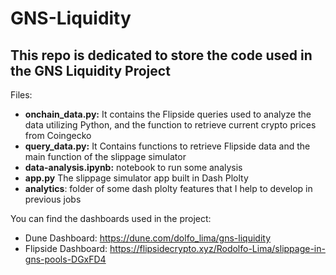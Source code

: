 # GNS-Liquidity
This repo is dedicated to store the code used in the GNS Liquidity Project
---
Files:

- **onchain_data.py:** It contains the Flipside queries used to analyze the data utilizing Python, and the function to retrieve current crypto prices from Coingecko
- **query_data.py:** It Contains functions to retrieve Flipside data and the main function of the slippage simulator
- **data-analysis.ipynb:** notebook to run some analysis
- **app.py** The slippage simulator app built in Dash Plolty
- **analytics**: folder of some dash plolty features that I help to develop in previous jobs

You can find the dashboards used in the project:
- Dune Dashboard: https://dune.com/dolfo_lima/gns-liquidity
- Flipside Dashboard: https://flipsidecrypto.xyz/Rodolfo-Lima/slippage-in-gns-pools-DGxFD4
